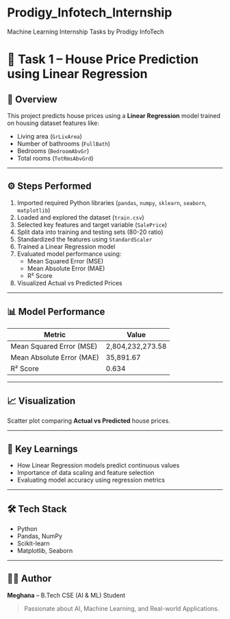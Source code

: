 # Prodigy_Infotech_Internship
Machine Learning Internship Tasks by Prodigy InfoTech
# 🏡 Task 1 – House Price Prediction using Linear Regression

## 📘 Overview
This project predicts house prices using a **Linear Regression** model trained on housing dataset features like:
- Living area (`GrLivArea`)
- Number of bathrooms (`FullBath`)
- Bedrooms (`BedroomAbvGr`)
- Total rooms (`TotRmsAbvGrd`)

---

## ⚙️ Steps Performed
1. Imported required Python libraries (`pandas`, `numpy`, `sklearn`, `seaborn`, `matplotlib`)
2. Loaded and explored the dataset (`train.csv`)
3. Selected key features and target variable (`SalePrice`)
4. Split data into training and testing sets (80-20 ratio)
5. Standardized the features using `StandardScaler`
6. Trained a Linear Regression model
7. Evaluated model performance using:
   - Mean Squared Error (MSE)
   - Mean Absolute Error (MAE)
   - R² Score
8. Visualized Actual vs Predicted Prices

---

## 📊 Model Performance
| Metric | Value |
|--------|--------|
| Mean Squared Error (MSE) | 2,804,232,273.58 |
| Mean Absolute Error (MAE) | 35,891.67 |
| R² Score | 0.634 |

---

## 📈 Visualization
Scatter plot comparing **Actual vs Predicted** house prices.

---

## 🧠 Key Learnings
- How Linear Regression models predict continuous values  
- Importance of data scaling and feature selection  
- Evaluating model accuracy using regression metrics

---

## 🛠️ Tech Stack
- Python  
- Pandas, NumPy  
- Scikit-learn  
- Matplotlib, Seaborn  

---

## 👩‍💻 Author
**Meghana** – B.Tech CSE (AI & ML) Student  
> Passionate about AI, Machine Learning, and Real-world Applications.

